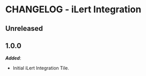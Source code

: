 # CHANGELOG - iLert Integration

## Unreleased

## 1.0.0

***Added***:

* Initial iLert Integration Tile.

